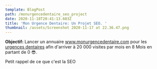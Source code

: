 ```yaml
---
template: BlogPost
path: /monurgencedentaire_seo_project
date: 2020-11-18T20:41:13.603Z
title: 'Mon Urgence Dentaire: Un Projet SEO. '
thumbnail: /assets/Screenshot 2020-11-17 at 22.36.47.png
---
```

**Objectif:** Lancer un annuaire www.monurgencedentaire.com pour les [urgences dentaires](www.monurgencedentaire.com) afin d'arriver à 20 000 visites par mois en 8 Mois en partant de 0 😎.

Petit rappel de ce que c'est la SEO
